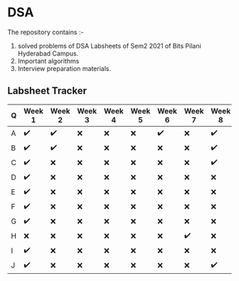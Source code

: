 #  DSA

The repository contains :-

1. solved problems of DSA Labsheets of Sem2 2021 of Bits Pilani Hyderabad Campus.
1. Important algorithms
1. Interview preparation materials.

## Labsheet Tracker 

|Q | Week 1           | Week 2           | Week 3 | Week 4 | Week 5 | Week 6 | Week 7 | Week 8 | Week 9 |
|--|------------------|------------------|--------|--------|--------|--------|--------|--------|--------|
|A |:heavy_check_mark:|:heavy_check_mark:|:x:|:x:|:x:|:heavy_check_mark:|:x:|:heavy_check_mark:|:heavy_check_mark:|
|B |:heavy_check_mark:|:heavy_check_mark:|:x:|:x:|:x:|:x:|:x:|:heavy_check_mark:|:heavy_check_mark:|
|C |:heavy_check_mark:|:x:|:x:|:x:|:x:|:x:|:x:|:heavy_check_mark:|:x:|
|D |:heavy_check_mark:|:x:|:x:|:x:|:x:|:x:|:x:|:x:|:heavy_check_mark:|
|E |:heavy_check_mark:|:x:|:x:|:x:|:x:|:x:|:x:|:x:|:x:|
|F |:heavy_check_mark:|:x:|:x:|:x:|:x:|:x:|:x:|:x:|:x:|
|G |:heavy_check_mark:|:x:|:x:|:x:|:x:|:x:|:x:|:x:|:heavy_check_mark:|
|H |:x:               |:x:|:x:|:x:|:x:|:x:|:heavy_check_mark:|:x:|:x:|
|I |:heavy_check_mark:|:x:|:x:|:x:|:x:|:x:|:x:|:x:|:heavy_check_mark:|
|J |:heavy_check_mark:|:x:|:x:|:x:|:x:|:x:|:x:|:heavy_check_mark:|:x:|
